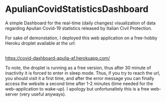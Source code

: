 # ApulianCovidStatisticsDashboard
A simple Dashboard for the real-time (daily changes) visualization of data regarding Apulian Covid-19 statistics released by Italian Civil Protection.

For sake of demonstation, I deployed this web application on a free-hobby Heroku droplet available at the url: <br><br>

https://covid-dashboard-apulia-af.herokuapp.com/

To note, the droplet is running as a free version, thus after 30 minute of inactivity it is forced to enter in sleep mode. Thus, if you try to reach the url, you should visit it a first time, and after the error message you can finally access the website a second time after 1-2 minutes (time needed for the web-application to wake-up). 
I apology but unfortunaltely this is a free web-server (very useful anyways).
